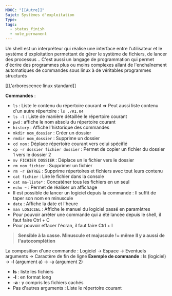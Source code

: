 ```yaml
---
MOOC: "[[Autre]]"
Sujet: Systèmes d'exploitation
Type: 
tags:
  - status_finish
  - note_permanent
---
```

Un shell est un interpréteur qui réalise une interface entre l'utilisateur et le système d'exploitation permettant de gérer le système de fichiers, de lancer des processus .. C'est aussi un langage de programmation qui permet d'écrire des programmes plus ou moins complexes allant de l'enchaînement automatiques de commandes sous linux à de véritables programmes structurés

[[L'arborescence linux standard]]

**Commandes** : 
- `ls` : Liste le contenu du répertoire courant
  ⇒ Peut aussi liste contenu d'un autre répertoire : `ls ./R1.04`
- `ls -l` : Liste de manière détaillée le répertoire courant
- `pwd` : affiche le nom absolu du répertoire courant
- `history` : Affiche l'historique des commandes
- `mkdir nom_dossier` : Créer un dossier
- `rmdir nom_dossier` : Supprime un dossier
- `cd nom` : Déplace répertoire courant vers celui spécifié
- `cp -r dossier fichier dossier` : Permet de copier un fichier du dossier 1 vers le dossier 2
- `mv FICHIER DOSSIER` : Déplace un le fichier vers le dossier
- `rm nom_fichier` : Supprimer un fichier
- `rm -r ENTREE` : Supprime répertoires et fichiers avec tout leurs contenu
- `cat fichier` : Lire le fichier dans la console
- `cat ma-liste*` : Concaténer tous les fichiers en un seul
- `echo ~` : Permet de réaliser un affichage
- Il est possible de lancer un logiciel depuis la commande : Il suffit de taper son nom en minuscule
- `date` : Affiche la date et l'heure
- `man LOGICIEL` : Affiche le manuel du logiciel passé en paramètres
- Pour pouvoir arrêter une commande qui a été lancée depuis le shell, il faut faire Ctrl + C
- Pour pouvoir effacer l'écran, il faut faire Ctrl + l
 > **Sensible à la casse. Minuscule et majuscule != même**
 > **Il y a aussi de l'autocomplétion**
 
 La composition d'une commande : Logiciel → Espace →  Eventuels arguments → Caractère de fin de ligne
**Exemple de commande** :
ls (logiciel) → -l (argument a) → -a (argument 2)

- **ls** : liste les fichiers
- **-l** : en format long
- **-a** : y compris les fichiers cachés
- Pas d'autres arguments : Liste le répertoire courant

